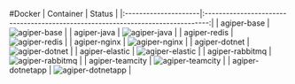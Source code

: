 #Docker
| Container            | Status                                                                          |
|:---------------------|:-------------------------------------------------------------------------------:|
| agiper-base          | ![agiper-base](https://quay.io/repository/agiper/base/status)                   |
| agiper-java          | ![agiper-java](https://quay.io/repository/agiper/java/status)                   |
| agiper-redis         | ![agiper-redis](https://quay.io/repository/agiper/redis/status)                 |
| agiper-nginx         | ![agiper-nginx](https://quay.io/repository/agiper/nginx/status)                 |
| agiper-dotnet        | ![agiper-dotnet](https://quay.io/repository/agiper/dotnet/status)               |
| agiper-elastic       | ![agiper-elastic](https://quay.io/repository/agiper/elastic/status)             |
| agiper-rabbitmq      | ![agiper-rabbitmq](https://quay.io/repository/agiper/rabbitmq/status)           |
| agiper-teamcity      | ![agiper-teamcity](https://quay.io/repository/agiper/teamcity/status)           |
| agiper-dotnetapp     | ![agiper-dotnetapp](https://quay.io/repository/agiper/dotnetapp/status)         |
